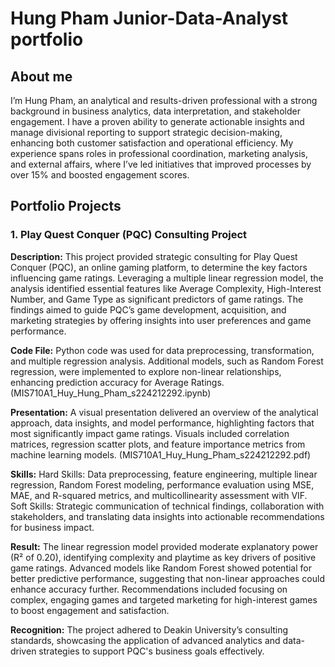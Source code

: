 # Hung Pham Junior-Data-Analyst portfolio
## About me
I’m Hung Pham, an analytical and results-driven professional with a strong background in business analytics, data interpretation, and stakeholder engagement. I have a proven ability to generate actionable insights and manage divisional reporting to support strategic decision-making, enhancing both customer satisfaction and operational efficiency. My experience spans roles in professional coordination, marketing analysis, and external affairs, where I’ve led initiatives that improved processes by over 15% and boosted engagement scores.
## Portfolio Projects
### 1. Play Quest Conquer (PQC) Consulting Project

**Description:** This project provided strategic consulting for Play Quest Conquer (PQC), an online gaming platform, to determine the key factors influencing game ratings. Leveraging a multiple linear regression model, the analysis identified essential features like Average Complexity, High-Interest Number, and Game Type as significant predictors of game ratings. The findings aimed to guide PQC’s game development, acquisition, and marketing strategies by offering insights into user preferences and game performance.

**Code File:** Python code was used for data preprocessing, transformation, and multiple regression analysis. Additional models, such as Random Forest regression, were implemented to explore non-linear relationships, enhancing prediction accuracy for Average Ratings. (MIS710A1_Huy_Hung_Pham_s224212292.ipynb)

**Presentation:** A visual presentation delivered an overview of the analytical approach, data insights, and model performance, highlighting factors that most significantly impact game ratings. Visuals included correlation matrices, regression scatter plots, and feature importance metrics from machine learning models. (MIS710A1_Huy_Hung_Pham_s224212292.pdf)

**Skills:**
Hard Skills: Data preprocessing, feature engineering, multiple linear regression, Random Forest modeling, performance evaluation using MSE, MAE, and R-squared metrics, and multicollinearity assessment with VIF.
Soft Skills: Strategic communication of technical findings, collaboration with stakeholders, and translating data insights into actionable recommendations for business impact.

**Result:** The linear regression model provided moderate explanatory power (R² of 0.20), identifying complexity and playtime as key drivers of positive game ratings. Advanced models like Random Forest showed potential for better predictive performance, suggesting that non-linear approaches could enhance accuracy further. Recommendations included focusing on complex, engaging games and targeted marketing for high-interest games to boost engagement and satisfaction.

**Recognition:** The project adhered to Deakin University’s consulting standards, showcasing the application of advanced analytics and data-driven strategies to support PQC's business goals effectively.
